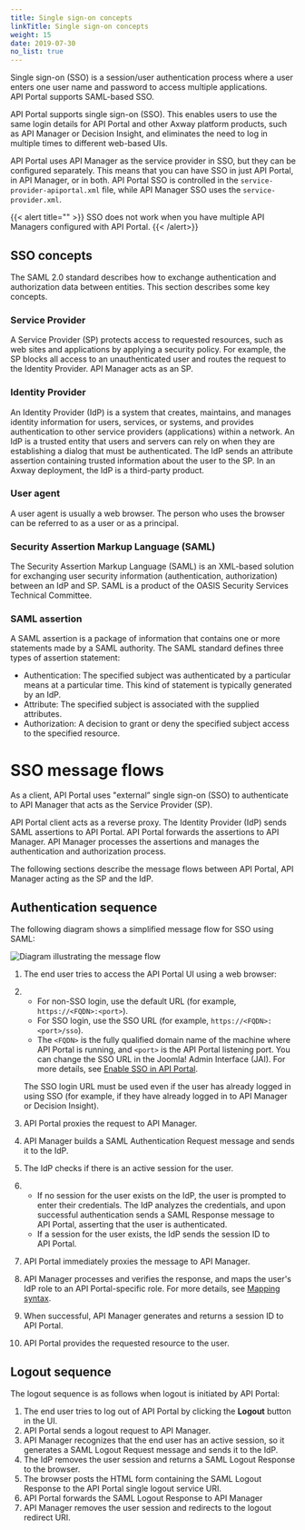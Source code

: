 ```yaml
---
title: Single sign-on concepts
linkTitle: Single sign-on concepts
weight: 15
date: 2019-07-30
no_list: true
---
```


Single sign-on (SSO) is a session/user authentication process where a user enters one user name and password to access multiple applications. API Portal supports SAML-based SSO.

API Portal supports single sign-on (SSO). This enables users to use the same login details for API Portal and other Axway platform products, such as API Manager or Decision Insight, and eliminates the need to log in multiple times to different web-based UIs.

API Portal uses API Manager as the service provider in SSO, but they can be configured separately. This means that you can have SSO in just API Portal, in API Manager, or in both. API Portal SSO is controlled in the `service-provider-apiportal.xml` file, while API Manager SSO uses the `service-provider.xml`.

{{< alert title="" >}}
SSO does not work when you have multiple API Managers configured with API Portal.
{{< /alert>}}

SSO concepts
------------

The SAML 2.0 standard describes how to exchange authentication and authorization data between entities. This section describes some key concepts.

### Service Provider

A Service Provider (SP) protects access to requested resources, such as web sites and applications by applying a security policy. For example, the SP blocks all access to an unauthenticated user and routes the request to the Identity Provider. API Manager acts as an SP.

### Identity Provider

An Identity Provider (IdP) is a system that creates, maintains, and manages identity information for users, services, or systems, and provides authentication to other service providers (applications) within a network. An IdP is a trusted entity that users and servers can rely on when they are establishing a dialog that must be authenticated. The IdP sends an attribute assertion containing trusted information about the user to the SP. In an Axway deployment, the IdP is a third-party product.

### User agent

A user agent is usually a web browser. The person who uses the browser can be referred to as a user or as a principal.

### Security Assertion Markup Language (SAML)

The Security Assertion Markup Language (SAML) is an XML-based solution for exchanging user security information (authentication, authorization) between an IdP and SP. SAML is a product of the OASIS Security Services Technical Committee.

### SAML assertion

A SAML assertion is a package of information that contains one or more statements made by a SAML authority. The SAML standard defines three types of assertion statement:

-   Authentication: The specified subject was authenticated by a particular means at a particular time. This kind of statement is typically generated by an IdP.
-   Attribute: The specified subject is associated with the supplied attributes.
-   Authorization: A decision to grant or deny the specified subject access to the specified resource.

# SSO message flows

As a client, API Portal uses "external” single sign-on (SSO) to authenticate to API Manager that acts as the Service Provider (SP).

API Portal client acts as a reverse proxy. The Identity Provider (IdP) sends SAML assertions to API Portal. API Portal forwards the assertions to API Manager. API Manager processes the assertions and manages the authentication and authorization process.

The following sections describe the message flows between API Portal, API Manager acting as the SP and the IdP.

Authentication sequence
-----------------------

The following diagram shows a simplified message flow for SSO using SAML:

![Diagram illustrating the message flow](/Images/APIPortal/API_Portal_SSO.png)

1.  The end user tries to access the API Portal UI using a web browser:
2.  -   For non-SSO login, use the default URL (for example, `https://<FQDN>:<port>`).
    -   For SSO login, use the SSO URL (for example, `https://<FQDN>:<port>/sso`).
    -   The `<FQDN>` is the fully qualified domain name of the machine where API Portal is running, and `<port>` is the API Portal listening port. You can change the SSO URL in the Joomla! Admin Interface (JAI). For more details, see [Enable SSO in API Portal](API_Portal_sso_enable.htm).

    The SSO login URL must be used even if the user has already logged in using SSO (for example, if they have already logged in to API Manager or Decision Insight).

3.  API Portal proxies the request to API Manager.
4.  API Manager builds a SAML Authentication Request message and sends it to the IdP.
5.  The IdP checks if there is an active session for the user.
6.  -   If no session for the user exists on the IdP, the user is prompted to enter their credentials. The IdP analyzes the credentials, and upon successful authentication sends a SAML Response message to API Portal, asserting that the user is authenticated.
    -   If a session for the user exists, the IdP sends the session ID to API Portal.

7.  API Portal immediately proxies the message to API Manager.
8.  API Manager processes and verifies the response, and maps the user's IdP role to an API Portal-specific role. For more details, see [Mapping syntax](API_Portal_sso_mapping.htm).
9.  When successful, API Manager generates and returns a session ID to API Portal.
10. API Portal provides the requested resource to the user.

Logout sequence
---------------

The logout sequence is as follows when logout is initiated by API Portal:

1.  The end user tries to log out of API Portal by clicking the **Logout** button in the UI.
2.  API Portal sends a logout request to API Manager.
3.  API Manager recognizes that the end user has an active session, so it generates a SAML Logout Request message and sends it to the IdP.
4.  The IdP removes the user session and returns a SAML Logout Response to the browser.
5.  The browser posts the HTML form containing the SAML Logout Response to the API Portal single logout service URI.
6.  API Portal forwards the SAML Logout Response to API Manager
7.  API Manager removes the user session and redirects to the logout redirect URI.


